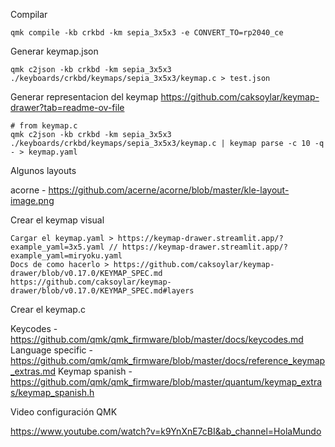 Compilar

```
qmk compile -kb crkbd -km sepia_3x5x3 -e CONVERT_TO=rp2040_ce
```

Generar keymap.json

```
qmk c2json -kb crkbd -km sepia_3x5x3 ./keyboards/crkbd/keymaps/sepia_3x5x3/keymap.c > test.json
```

Generar representacion del keymap https://github.com/caksoylar/keymap-drawer?tab=readme-ov-file

```
# from keymap.c
qmk c2json -kb crkbd -km sepia_3x5x3 ./keyboards/crkbd/keymaps/sepia_3x5x3/keymap.c | keymap parse -c 10 -q - > keymap.yaml
```

Algunos layouts 

acorne - https://github.com/acerne/acorne/blob/master/kle-layout-image.png 


Crear el keymap visual

```
Cargar el keymap.yaml > https://keymap-drawer.streamlit.app/?example_yaml=3x5.yaml // https://keymap-drawer.streamlit.app/?example_yaml=miryoku.yaml
Docs de como hacerlo > https://github.com/caksoylar/keymap-drawer/blob/v0.17.0/KEYMAP_SPEC.md
https://github.com/caksoylar/keymap-drawer/blob/v0.17.0/KEYMAP_SPEC.md#layers
```


Crear el keymap.c

Keycodes - https://github.com/qmk/qmk_firmware/blob/master/docs/keycodes.md 
Language specific - https://github.com/qmk/qmk_firmware/blob/master/docs/reference_keymap_extras.md 
Keymap spanish - https://github.com/qmk/qmk_firmware/blob/master/quantum/keymap_extras/keymap_spanish.h 


Video configuración QMK

https://www.youtube.com/watch?v=k9YnXnE7cBI&ab_channel=HolaMundo 